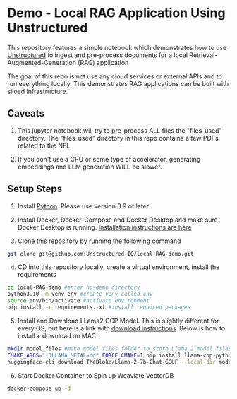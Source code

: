 # Demo - Local RAG Application Using Unstructured

This repository features a simple notebook which demonstrates how to use [Unstructured](https://unstructured.io/) to ingest and pre-process documents for a local Retrieval-Augmented-Generation (RAG) application

The goal of this repo is not use any cloud services or external APIs and to run everything locally. This demonstrates RAG applications can be built with siloed infrastructure. 

## Caveats

1. This jupyter notebook will try to pre-process ALL files the "files_used" directory.  The "files_used" directory in this repo contains a few PDFs related to the NFL.

2. If you don't use a GPU or some type of accelerator, generating embeddings and LLM generation WILL be slower.

## Setup Steps

1. Install [Python](https://www.python.org/downloads/). Please use version 3.9 or later.

2. Install Docker, Docker-Compose and Docker Desktop and make sure Docker Desktop is running. [Installation instructions are here](https://docs.docker.com/compose/install/)

3. Clone this repository by running the following command

```bash
git clone git@github.com:Unstructured-IO/local-RAG-demo.git
```

4. CD into this repository locally, create a virtual environment, install the requirements

```bash
cd local-RAG-demo #enter hp-demo directory
python3.10 -m venv env #create venv called env
source env/bin/activate #activate environment
pip install -r requirements.txt #install required packages
```

5. Install and Download LLama2 CCP Model. This is slightly different for every OS, but here is a link with [download instructions](https://github.com/ggerganov/llama.cpp#obtaining-and-using-the-facebook-llama-2-model). Below is how to install + download on MAC.

```bash
mkdir model_files #make model files folder to store Llama 2 model files
CMAKE_ARGS="-DLLAMA_METAL=on" FORCE_CMAKE=1 pip install llama-cpp-python #install llama-cpp-python package made for MAC Silicon chips
huggingface-cli download TheBloke/Llama-2-7b-Chat-GGUF --local-dir model_files --local-dir-use-symlinks False --include='*Q4_K*gguf' #download model
```

6. Start Docker Container to Spin up Weaviate VectorDB 

```bash
docker-compose up -d
```


